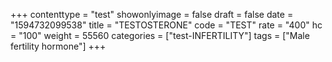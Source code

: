 +++
contenttype = "test"
showonlyimage = false
draft = false
date = "1594732099538"
title = "TESTOSTERONE"
code = "TEST"
rate = "400"
hc = "100"
weight = 55560
categories = ["test-INFERTILITY"]
tags = ["Male fertility hormone"]
+++

